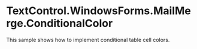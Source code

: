 # TextControl.WindowsForms.MailMerge.ConditionalColor
This sample shows how to implement conditional table cell colors.
